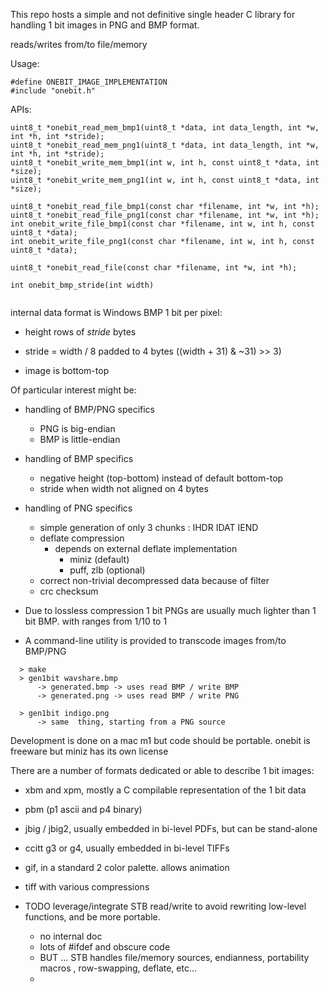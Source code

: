 This repo hosts a simple and not definitive single header C library for handling
1 bit images in PNG and BMP format.

reads/writes from/to file/memory

Usage:
```
#define ONEBIT_IMAGE_IMPLEMENTATION
#include "onebit.h" 
```

APIs:
```
uint8_t *onebit_read_mem_bmp1(uint8_t *data, int data_length, int *w, int *h, int *stride);
uint8_t *onebit_read_mem_png1(uint8_t *data, int data_length, int *w, int *h, int *stride);
uint8_t *onebit_write_mem_bmp1(int w, int h, const uint8_t *data, int *size);
uint8_t *onebit_write_mem_png1(int w, int h, const uint8_t *data, int *size);

uint8_t *onebit_read_file_bmp1(const char *filename, int *w, int *h);
uint8_t *onebit_read_file_png1(const char *filename, int *w, int *h);
int onebit_write_file_bmp1(const char *filename, int w, int h, const uint8_t *data);
int onebit_write_file_png1(const char *filename, int w, int h, const uint8_t *data);

uint8_t *onebit_read_file(const char *filename, int *w, int *h);

int onebit_bmp_stride(int width)


```

internal data format is Windows BMP 1 bit per pixel:

+ height rows of *stride* bytes

+ stride = width / 8 padded to 4 bytes ((width + 31) & ~31) >> 3)

+ image is bottom-top

Of particular interest might be:
- handling of BMP/PNG specifics
  - PNG is big-endian
  - BMP is little-endian
  
- handling of BMP specifics
   - negative height (top-bottom) instead of default bottom-top
   - stride when width not aligned on 4 bytes
 
- handling of PNG specifics
   - simple generation of only 3 chunks : IHDR IDAT IEND
   - deflate compression
     - depends on external deflate implementation
         - miniz (default)
         - puff, zlb (optional)
  - correct non-trivial decompressed data because of filter
  - crc checksum
 
- Due to lossless compression 1 bit PNGs are usually much lighter than 1 bit BMP.
  with ranges from 1/10 to 1


- A command-line utility is provided to transcode images from/to BMP/PNG
``` 
  > make
  > gen1bit wavshare.bmp
      -> generated.bmp -> uses read BMP / write BMP 
      -> generated.png -> uses read BMP / write PNG

  > gen1bit indigo.png
      -> same  thing, starting from a PNG source
```  
  
  Development is done on a mac m1 but code should be portable.
  onebit is freeware but miniz has its own license

There are a number of formats dedicated or able to describe 1 bit images:
- xbm and xpm, mostly a C compilable representation of the 1 bit data
- pbm (p1 ascii and p4 binary)
- jbig / jbig2, usually embedded in bi-level PDFs, but can be stand-alone
- ccitt g3 or g4, usually embedded in bi-level TIFFs
- gif, in a standard 2 color palette. allows animation
- tiff with various compressions


- TODO  leverage/integrate STB read/write to avoid rewriting low-level functions, and be more portable.
   - no internal doc
   - lots of #ifdef and obscure code
   - BUT ... STB handles file/memory sources, endianness, portability macros , row-swapping, deflate, etc...
   - 
